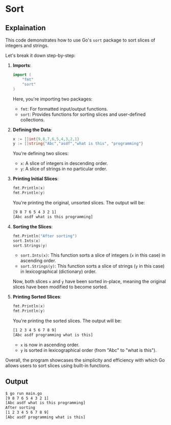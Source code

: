 # Sort

## Explaination

This code demonstrates how to use Go's `sort` package to sort slices of integers and strings.

Let's break it down step-by-step:

1. **Imports**:

    ```go
    import (
        "fmt"
        "sort"
    )
    ```

    Here, you're importing two packages: 
    - `fmt`: For formatted input/output functions.
    - `sort`: Provides functions for sorting slices and user-defined collections.

2. **Defining the Data**:

    ```go
    x := []int{9,8,7,6,5,4,3,2,1}
    y := []string{"Abc","asdf","what is this", "programming"}
    ```

    You're defining two slices:
    - `x`: A slice of integers in descending order.
    - `y`: A slice of strings in no particular order.

3. **Printing Initial Slices**:

    ```go
    fmt.Println(x)
    fmt.Println(y)
    ```

    You're printing the original, unsorted slices. The output will be:

    ```bash
    [9 8 7 6 5 4 3 2 1]
    [Abc asdf what is this programming]
    ```

4. **Sorting the Slices**:

    ```go
    fmt.Println("After sorting")
    sort.Ints(x)
    sort.Strings(y)
    ```

    - `sort.Ints(x)`: This function sorts a slice of integers (`x` in this case) in ascending order.
    - `sort.Strings(y)`: This function sorts a slice of strings (`y` in this case) in lexicographical (dictionary) order.

    Now, both slices `x` and `y` have been sorted in-place, meaning the original slices have been modified to become sorted.

5. **Printing Sorted Slices**:

    ```go
    fmt.Println(x)
    fmt.Println(y)
    ```

    You're printing the sorted slices. The output will be:

    ```bash
    [1 2 3 4 5 6 7 8 9]
    [Abc asdf programming what is this]
    ```

    - `x` is now in ascending order.
    - `y` is sorted in lexicographical order (from "Abc" to "what is this").

Overall, the program showcases the simplicity and efficiency with which Go allows users to sort slices using built-in functions.

## Output

```bash
$ go run main.go                              
[9 8 7 6 5 4 3 2 1]
[Abc asdf what is this programming]
After sorting
[1 2 3 4 5 6 7 8 9]
[Abc asdf programming what is this]
```
